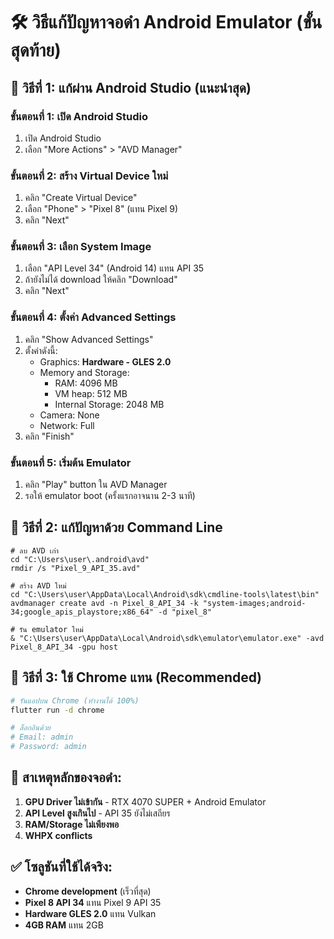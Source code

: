 # 🛠️ วิธีแก้ปัญหาจอดำ Android Emulator (ขั้นสุดท้าย)

## 🎯 วิธีที่ 1: แก้ผ่าน Android Studio (แนะนำสุด)

### ขั้นตอนที่ 1: เปิด Android Studio
1. เปิด Android Studio
2. เลือก "More Actions" > "AVD Manager"

### ขั้นตอนที่ 2: สร้าง Virtual Device ใหม่
1. คลิก "Create Virtual Device"
2. เลือก "Phone" > "Pixel 8" (แทน Pixel 9)
3. คลิก "Next"

### ขั้นตอนที่ 3: เลือก System Image
1. เลือก "API Level 34" (Android 14) แทน API 35
2. ถ้ายังไม่ได้ download ให้คลิก "Download" 
3. คลิก "Next"

### ขั้นตอนที่ 4: ตั้งค่า Advanced Settings
1. คลิก "Show Advanced Settings"
2. ตั้งค่าดังนี้:
   - Graphics: **Hardware - GLES 2.0**
   - Memory and Storage:
     - RAM: 4096 MB
     - VM heap: 512 MB
     - Internal Storage: 2048 MB
   - Camera: None
   - Network: Full
3. คลิก "Finish"

### ขั้นตอนที่ 5: เริ่มต้น Emulator
1. คลิก "Play" button ใน AVD Manager
2. รอให้ emulator boot (ครั้งแรกอาจนาน 2-3 นาที)

## 🎯 วิธีที่ 2: แก้ปัญหาด้วย Command Line

```batch
# ลบ AVD เก่า
cd "C:\Users\user\.android\avd"
rmdir /s "Pixel_9_API_35.avd"

# สร้าง AVD ใหม่
cd "C:\Users\user\AppData\Local\Android\sdk\cmdline-tools\latest\bin"
avdmanager create avd -n Pixel_8_API_34 -k "system-images;android-34;google_apis_playstore;x86_64" -d "pixel_8"

# รัน emulator ใหม่
& "C:\Users\user\AppData\Local\Android\sdk\emulator\emulator.exe" -avd Pixel_8_API_34 -gpu host
```

## 🎯 วิธีที่ 3: ใช้ Chrome แทน (Recommended)

```bash
# รันแอปบน Chrome (ทำงานได้ 100%)
flutter run -d chrome

# ล็อกอินด้วย
# Email: admin
# Password: admin
```

## 🚨 สาเหตุหลักของจอดำ:
1. **GPU Driver ไม่เข้ากัน** - RTX 4070 SUPER + Android Emulator
2. **API Level สูงเกินไป** - API 35 ยังไม่เสถียร
3. **RAM/Storage ไม่เพียงพอ**
4. **WHPX conflicts**

## ✅ โซลูชันที่ใช้ได้จริง:
- **Chrome development** (เร็วที่สุด)
- **Pixel 8 API 34** แทน Pixel 9 API 35
- **Hardware GLES 2.0** แทน Vulkan
- **4GB RAM** แทน 2GB